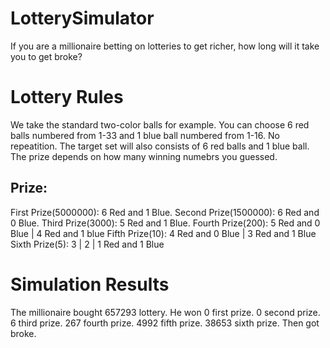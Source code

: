 # LotterySimulator
If you are a millionaire betting on lotteries to get richer, how long will it take you to get broke?

# Lottery Rules
We take the standard two-color balls for example.
You can choose 6 red balls numbered from 1-33 and 1 blue ball numbered from 1-16. No repeatition.
The target set will also consists of 6 red balls and 1 blue ball. The prize depends on how many winning numebrs you guessed.
## Prize:
First Prize(5000000): 6 Red and 1 Blue.
Second Prize(1500000): 6 Red and 0 Blue.
Third Prize(3000): 5 Red and 1 Blue.
Fourth Prize(200): 5 Red and 0 Blue | 4 Red and 1 blue
Fifth Prize(10): 4 Red and 0 Blue | 3 Red and 1 Blue
Sixth Prize(5): 3 | 2 | 1 Red and 1 Blue

# Simulation Results
The millionaire bought 657293 lottery.
He won 0 first prize.
0 second prize.
6 third prize.
267 fourth prize.
4992 fifth prize.
38653 sixth prize.
Then got broke.
